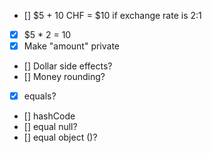 - [] $5 + 10 CHF = $10 if exchange rate is 2:1 
- [X] $5 * 2 = 10
- [X] Make "amount" private
- [] Dollar side effects?
- [] Money rounding?
- [X] equals?
- [] hashCode
- [] equal null?
- [] equal object ()?